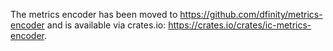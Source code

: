 The metrics encoder has been moved to https://github.com/dfinity/metrics-encoder and is available via crates.io: https://crates.io/crates/ic-metrics-encoder.
